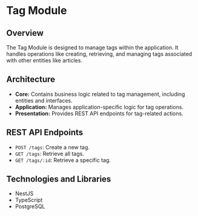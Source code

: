 # Tag Module

## Overview

The Tag Module is designed to manage tags within the application. It handles operations like creating, retrieving, and managing tags associated with other entities like articles.

## Architecture

- **Core:** Contains business logic related to tag management, including entities and interfaces.
- **Application:** Manages application-specific logic for tag operations.
- **Presentation:** Provides REST API endpoints for tag-related actions.

## REST API Endpoints

- `POST /tags`: Create a new tag.
- `GET /tags`: Retrieve all tags.
- `GET /tags/:id`: Retrieve a specific tag.

## Technologies and Libraries

- NestJS
- TypeScript
- PostgreSQL
